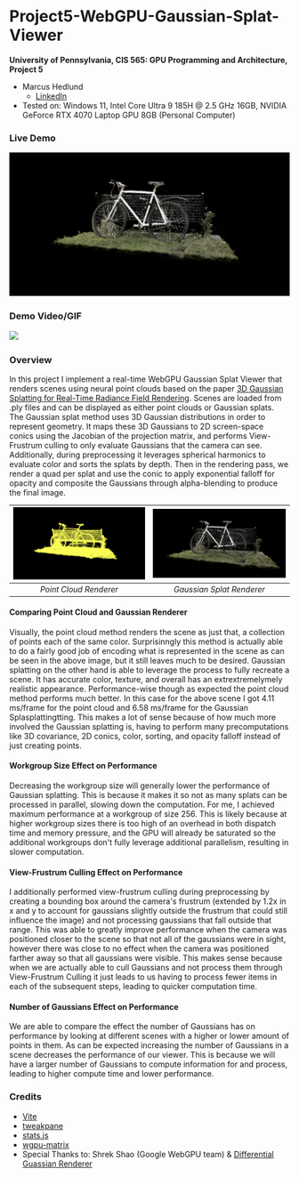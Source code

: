 # Project5-WebGPU-Gaussian-Splat-Viewer

**University of Pennsylvania, CIS 565: GPU Programming and Architecture, Project 5**

* Marcus Hedlund
  * [LinkedIn](https://www.linkedin.com/in/marcushedlund/)
* Tested on: Windows 11, Intel Core Ultra 9 185H @ 2.5 GHz 16GB, NVIDIA GeForce RTX 4070 Laptop GPU 8GB (Personal Computer)


### Live Demo

[![](images/splat1.png)](http://mhedlund7.github.io/Project5-WebGPU-Gaussian-Splat-Viewer)

### Demo Video/GIF

[![](images/bikegif.gif)](TODO)

### Overview

In this project I implement a real-time WebGPU Gaussian Splat Viewer that renders scenes using neural point clouds based on the paper [3D Gaussian Splatting for Real-Time Radiance Field Rendering](https://repo-sam.inria.fr/fungraph/3d-gaussian-splatting/). Scenes are loaded from .ply files and can be displayed as either point clouds or Gaussian splats. The Gaussian splat method uses 3D Gaussian distributions in order to represent geometry. It maps these 3D Gaussians to 2D screen-space conics using the Jacobian of the projection matrix, and performs View-Frustrum culling to only evaluate Gaussians that the camera can see. Additionally, during preprocessing it leverages spherical harmonics to evaluate color and sorts the splats by depth. Then in the rendering pass, we render a quad per splat and use the conic to apply exponential falloff for opacity and composite the Gaussians through alpha-blending to produce the final image.

|![](images/pointcloud2.png)|![](images/splat2.png)|
|:--:|:--:|
| *Point Cloud Renderer* | *Gaussian Splat Renderer* |

#### Comparing Point Cloud and Gaussian Renderer

Visually, the point cloud method renders the scene as just that, a collection of points each of the same color. Surprisinngly this method is actually able to do a fairly good job of encoding what is represented in the scene as can be seen in the above image, but it still leaves much to be desired. Gaussian splatting on the other hand is able to leverage the process to fully recreate a scene. It has accurate color, texture, and overall has an extrextremelymely realistic appearance. Performance-wise though as expected the point cloud method performs much better. In this case for the above scene I got 4.11 ms/frame for the point cloud and 6.58 ms/frame for the Gaussian Splasplattingtting. This makes a lot of sense because of how much more involved the Gaussian splatting is, having to perform many precomputations like 3D covariance, 2D conics, color, sorting, and opacity falloff instead of just creating points. 

#### Workgroup Size Effect on Performance

Decreasing the workgroup size will generally lower the performance of Gaussian splatting. This is because it makes it so not as many splats can be processed in parallel, slowing down the computation. For me, I achieved maximum performance at a workgroup of size 256. This is likely because at higher workgroup sizes there is too high of an overhead in both dispatch time and memory pressure, and the GPU will already be saturated so the additional workgroups don't fully leverage additional parallelism, resulting in slower computation.

#### View-Frustrum Culling Effect on Performance

I additionally performed view-frustrum culling during preprocessing by creating a bounding box around the camera's frustrum (extended by 1.2x in x and y to account for gaussians slightly outside the frustrum that could still influence the image) and not processing gaussians that fall outside that range. This was able to greatly improve performance when the camera was positioned closer to the scene so that not all of the gaussians were in sight, however there was close to no effect when the camera was positioned farther away so that all gaussians were visible. This makes sense because when we are actually able to cull Gaussians and not process them through View-Frustrum Culling it just leads to us having to process fewer items in each of the subsequent steps, leading to quicker computation time.

#### Number of Gaussians Effect on Performance

We are able to compare the effect the number of Gaussians has on performance by looking at different scenes with a higher or lower amount of points in them. As can be expected increasing the number of Gaussians in a scene decreases the performance of our viewer. This is because we will have a larger number of Gaussians to compute information for and process, leading to higher compute time and lower performance.



### Credits

- [Vite](https://vitejs.dev/)
- [tweakpane](https://tweakpane.github.io/docs//v3/monitor-bindings/)
- [stats.js](https://github.com/mrdoob/stats.js)
- [wgpu-matrix](https://github.com/greggman/wgpu-matrix)
- Special Thanks to: Shrek Shao (Google WebGPU team) & [Differential Guassian Renderer](https://github.com/graphdeco-inria/diff-gaussian-rasterization)
